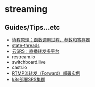 # streaming

## Guides/Tips...etc

* [协程原理：函数调用过程、参数和寄存器](https://mp.weixin.qq.com/s/2TsYSiV8ysyLrELHdlHtjg)
* [state-threads](https://github.com/ossrs/state-threads)
* [云SRS：直播转发多平台](https://cloud.tencent.com/developer/article/1958625)
* restream.io
* switchboard.live
* castr.io
* [RTMP流转发（Forward）部署实例](https://ossrs.net/lts/zh-cn/docs/v4/doc/sample-forward)
* [k8s部署SRS集群](https://ossrs.net/lts/zh-cn/docs/v4/doc/k8s)